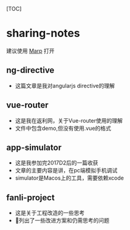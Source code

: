 
[TOC]

# sharing-notes

 建议使用 [Marp](https://yhatt.github.io/marp/) 打开
## ng-directive
- 这篇文章是我对angularjs directive的理解

## vue-router
- 这是我在返利网，关于Vue-router使用的理解
- 文件中包含demo,但没有使用.vue的格式

## app-simulator
- 这是我参加完2017D2后的一篇收获
- 文章的主要内容是讲，在pc端模拟手机调试
- simulator是Macos上的工具，需要依赖xcode

## fanli-project
- 这是关于工程改造的一些思考
- 列出了一些改进方案和仍需思考的问题
